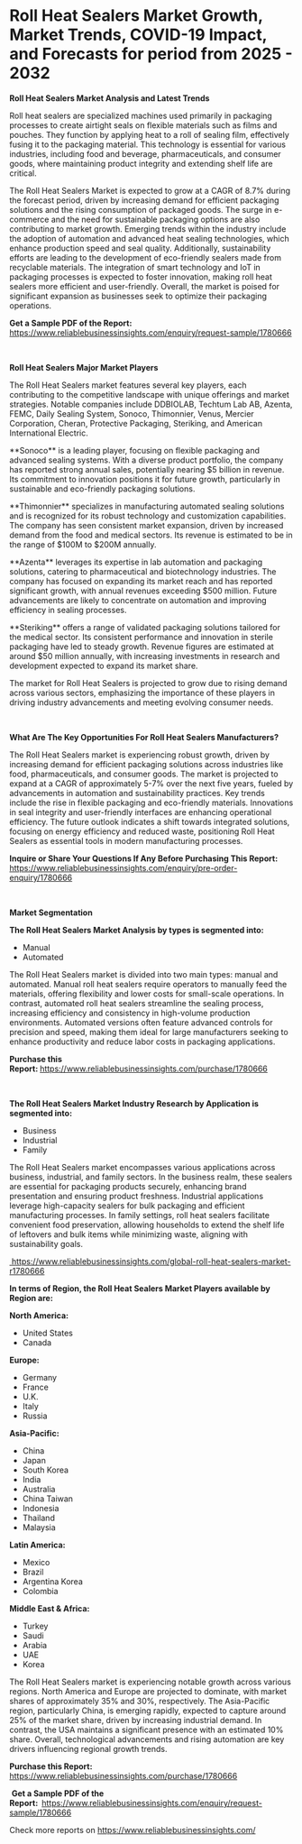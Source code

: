 <p><h1>Roll Heat Sealers Market Growth, Market Trends, COVID-19 Impact, and Forecasts for period from 2025 - 2032</h1></p><p><strong>Roll Heat Sealers Market Analysis and Latest Trends</strong></p>
<p><p>Roll heat sealers are specialized machines used primarily in packaging processes to create airtight seals on flexible materials such as films and pouches. They function by applying heat to a roll of sealing film, effectively fusing it to the packaging material. This technology is essential for various industries, including food and beverage, pharmaceuticals, and consumer goods, where maintaining product integrity and extending shelf life are critical.</p><p>The Roll Heat Sealers Market is expected to grow at a CAGR of 8.7% during the forecast period, driven by increasing demand for efficient packaging solutions and the rising consumption of packaged goods. The surge in e-commerce and the need for sustainable packaging options are also contributing to market growth. Emerging trends within the industry include the adoption of automation and advanced heat sealing technologies, which enhance production speed and seal quality. Additionally, sustainability efforts are leading to the development of eco-friendly sealers made from recyclable materials. The integration of smart technology and IoT in packaging processes is expected to foster innovation, making roll heat sealers more efficient and user-friendly. Overall, the market is poised for significant expansion as businesses seek to optimize their packaging operations.</p></p>
<p><strong>Get a Sample PDF of the Report:&nbsp;</strong> <a href="https://www.reliablebusinessinsights.com/enquiry/request-sample/1780666?utm_campaign=3000&utm_medium=2&utm_source=Github&utm_content=ia&utm_term=25032025&utm_id=roll-heat-sealers">https://www.reliablebusinessinsights.com/enquiry/request-sample/1780666</a></p>
<p>&nbsp;</p>
<p><strong>Roll Heat Sealers Major Market Players</strong></p>
<p><p>The Roll Heat Sealers market features several key players, each contributing to the competitive landscape with unique offerings and market strategies. Notable companies include DDBIOLAB, Techtum Lab AB, Azenta, FEMC, Daily Sealing System, Sonoco, Thimonnier, Venus, Mercier Corporation, Cheran, Protective Packaging, Steriking, and American International Electric.</p><p>**Sonoco** is a leading player, focusing on flexible packaging and advanced sealing systems. With a diverse product portfolio, the company has reported strong annual sales, potentially nearing $5 billion in revenue. Its commitment to innovation positions it for future growth, particularly in sustainable and eco-friendly packaging solutions.</p><p>**Thimonnier** specializes in manufacturing automated sealing solutions and is recognized for its robust technology and customization capabilities. The company has seen consistent market expansion, driven by increased demand from the food and medical sectors. Its revenue is estimated to be in the range of $100M to $200M annually.</p><p>**Azenta** leverages its expertise in lab automation and packaging solutions, catering to pharmaceutical and biotechnology industries. The company has focused on expanding its market reach and has reported significant growth, with annual revenues exceeding $500 million. Future advancements are likely to concentrate on automation and improving efficiency in sealing processes.</p><p>**Steriking** offers a range of validated packaging solutions tailored for the medical sector. Its consistent performance and innovation in sterile packaging have led to steady growth. Revenue figures are estimated at around $50 million annually, with increasing investments in research and development expected to expand its market share.</p><p>The market for Roll Heat Sealers is projected to grow due to rising demand across various sectors, emphasizing the importance of these players in driving industry advancements and meeting evolving consumer needs.</p></p>
<p>&nbsp;</p>
<p><strong>What Are The Key Opportunities For Roll Heat Sealers Manufacturers?</strong></p>
<p><p>The Roll Heat Sealers market is experiencing robust growth, driven by increasing demand for efficient packaging solutions across industries like food, pharmaceuticals, and consumer goods. The market is projected to expand at a CAGR of approximately 5-7% over the next five years, fueled by advancements in automation and sustainability practices. Key trends include the rise in flexible packaging and eco-friendly materials. Innovations in seal integrity and user-friendly interfaces are enhancing operational efficiency. The future outlook indicates a shift towards integrated solutions, focusing on energy efficiency and reduced waste, positioning Roll Heat Sealers as essential tools in modern manufacturing processes.</p></p>
<p><strong>Inquire or Share Your Questions If Any Before Purchasing This Report:</strong> <a href="https://www.reliablebusinessinsights.com/enquiry/pre-order-enquiry/1780666?utm_campaign=3000&utm_medium=2&utm_source=Github&utm_content=ia&utm_term=25032025&utm_id=roll-heat-sealers">https://www.reliablebusinessinsights.com/enquiry/pre-order-enquiry/1780666</a></p>
<p>&nbsp;</p>
<p><strong>Market Segmentation</strong></p>
<p><strong>The Roll Heat Sealers Market Analysis by types is segmented into:</strong></p>
<p><ul><li>Manual</li><li>Automated</li></ul></p>
<p><p>The Roll Heat Sealers market is divided into two main types: manual and automated. Manual roll heat sealers require operators to manually feed the materials, offering flexibility and lower costs for small-scale operations. In contrast, automated roll heat sealers streamline the sealing process, increasing efficiency and consistency in high-volume production environments. Automated versions often feature advanced controls for precision and speed, making them ideal for large manufacturers seeking to enhance productivity and reduce labor costs in packaging applications.</p></p>
<p><strong>Purchase this Report:&nbsp;</strong><a href="https://www.reliablebusinessinsights.com/purchase/1780666?utm_campaign=3000&utm_medium=2&utm_source=Github&utm_content=ia&utm_term=25032025&utm_id=roll-heat-sealers">https://www.reliablebusinessinsights.com/purchase/1780666</a></p>
<p>&nbsp;</p>
<p><strong>The Roll Heat Sealers Market Industry Research by Application is segmented into:</strong></p>
<p><ul><li>Business</li><li>Industrial</li><li>Family</li></ul></p>
<p><p>The Roll Heat Sealers market encompasses various applications across business, industrial, and family sectors. In the business realm, these sealers are essential for packaging products securely, enhancing brand presentation and ensuring product freshness. Industrial applications leverage high-capacity sealers for bulk packaging and efficient manufacturing processes. In family settings, roll heat sealers facilitate convenient food preservation, allowing households to extend the shelf life of leftovers and bulk items while minimizing waste, aligning with sustainability goals.</p></p>
<p><a href="https://www.reliablebusinessinsights.com/global-roll-heat-sealers-market-r1780666?utm_campaign=3000&utm_medium=2&utm_source=Github&utm_content=ia&utm_term=25032025&utm_id=roll-heat-sealers">&nbsp;https://www.reliablebusinessinsights.com/global-roll-heat-sealers-market-r1780666</a></p>
<p><strong>In terms of Region, the Roll Heat Sealers Market Players available by Region are:</strong></p>
<p>
    <p> <strong> North America: </strong>
        <ul>
            <li>United States</li>
            <li>Canada</li>
        </ul>
        </p> 
    <p> <strong> Europe: </strong>
        <ul>
            <li>Germany</li>
            <li>France</li>
            <li>U.K.</li>
            <li>Italy</li>
            <li>Russia</li>
        </ul>
        </p> 
    <p> <strong> Asia-Pacific: </strong>
        <ul>
            <li>China</li>
            <li>Japan</li>
            <li>South Korea</li>
            <li>India</li>
            <li>Australia</li>
            <li>China Taiwan</li>
            <li>Indonesia</li>
            <li>Thailand</li>
            <li>Malaysia</li>
        </ul>
        </p> 
    <p> <strong> Latin America: </strong>
        <ul>
            <li>Mexico</li>
            <li>Brazil</li>
            <li>Argentina Korea</li>
            <li>Colombia</li>
        </ul>
        </p> 
    <p> <strong> Middle East & Africa: </strong>
        <ul>
            <li>Turkey</li>
            <li>Saudi</li>
            <li>Arabia</li>
            <li>UAE</li>
            <li>Korea</li>
        </ul>
    </p>
    </p>
<p><p>The Roll Heat Sealers market is experiencing notable growth across various regions. North America and Europe are projected to dominate, with market shares of approximately 35% and 30%, respectively. The Asia-Pacific region, particularly China, is emerging rapidly, expected to capture around 25% of the market share, driven by increasing industrial demand. In contrast, the USA maintains a significant presence with an estimated 10% share. Overall, technological advancements and rising automation are key drivers influencing regional growth trends.</p></p>
<p><strong>Purchase this Report: </strong><a href="https://www.reliablebusinessinsights.com/purchase/1780666?utm_campaign=3000&utm_medium=2&utm_source=Github&utm_content=ia&utm_term=25032025&utm_id=roll-heat-sealers">https://www.reliablebusinessinsights.com/purchase/1780666</a></p>
<p>&nbsp;<strong>Get a Sample PDF of the Report:&nbsp;&nbsp;</strong><a href="https://www.reliablebusinessinsights.com/enquiry/request-sample/1780666?utm_campaign=3000&utm_medium=2&utm_source=Github&utm_content=ia&utm_term=25032025&utm_id=roll-heat-sealers">https://www.reliablebusinessinsights.com/enquiry/request-sample/1780666</a></p>
<p><strong></strong></p>
<p>Check more reports on <a href="https://www.reliablebusinessinsights.com/?utm_campaign=3000&utm_medium=2&utm_source=Github&utm_content=ia&utm_term=25032025&utm_id=roll-heat-sealers">https://www.reliablebusinessinsights.com/</a></p>